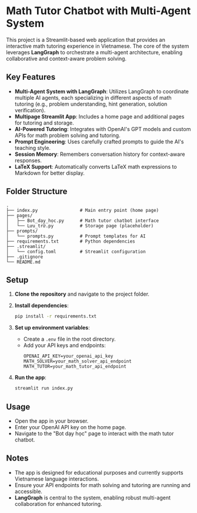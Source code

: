 # Math Tutor Chatbot with Multi-Agent System

This project is a Streamlit-based web application that provides an interactive math tutoring experience in Vietnamese. The core of the system leverages **LangGraph** to orchestrate a multi-agent architecture, enabling collaborative and context-aware problem solving.
## Key Features

- **Multi-Agent System with LangGraph**: Utilizes LangGraph to coordinate multiple AI agents, each specializing in different aspects of math tutoring (e.g., problem understanding, hint generation, solution verification).
- **Multipage Streamlit App**: Includes a home page and additional pages for tutoring and storage.
- **AI-Powered Tutoring**: Integrates with OpenAI's GPT models and custom APIs for math problem solving and tutoring.
- **Prompt Engineering**: Uses carefully crafted prompts to guide the AI's teaching style.
- **Session Memory**: Remembers conversation history for context-aware responses.
- **LaTeX Support**: Automatically converts LaTeX math expressions to Markdown for better display.
## Folder Structure

```
.
├── index.py                # Main entry point (home page)
├── pages/
│   ├── Bot_dạy_học.py      # Math tutor chatbot interface
│   └── Lưu_trữ.py          # Storage page (placeholder)
├── prompts/
│   └── prompts.py          # Prompt templates for AI
├── requirements.txt        # Python dependencies
├── .streamlit/
│   └── config.toml         # Streamlit configuration
├── .gitignore
└── README.md
```
## Setup

1. **Clone the repository** and navigate to the project folder.

2. **Install dependencies**:
    ```sh
    pip install -r requirements.txt
    ```

3. **Set up environment variables**:
    - Create a `.env` file in the root directory.
    - Add your API keys and endpoints:
      ```
      OPENAI_API_KEY=your_openai_api_key
      MATH_SOLVER=your_math_solver_api_endpoint
      MATH_TUTOR=your_math_tutor_api_endpoint
      ```

4. **Run the app**:
    ```sh
    streamlit run index.py
    ```
## Usage

- Open the app in your browser.
- Enter your OpenAI API key on the home page.
- Navigate to the "Bot dạy học" page to interact with the math tutor chatbot.

## Notes

- The app is designed for educational purposes and currently supports Vietnamese language interactions.
- Ensure your API endpoints for math solving and tutoring are running and accessible.
- **LangGraph** is central to the system, enabling robust multi-agent collaboration for enhanced tutoring.

